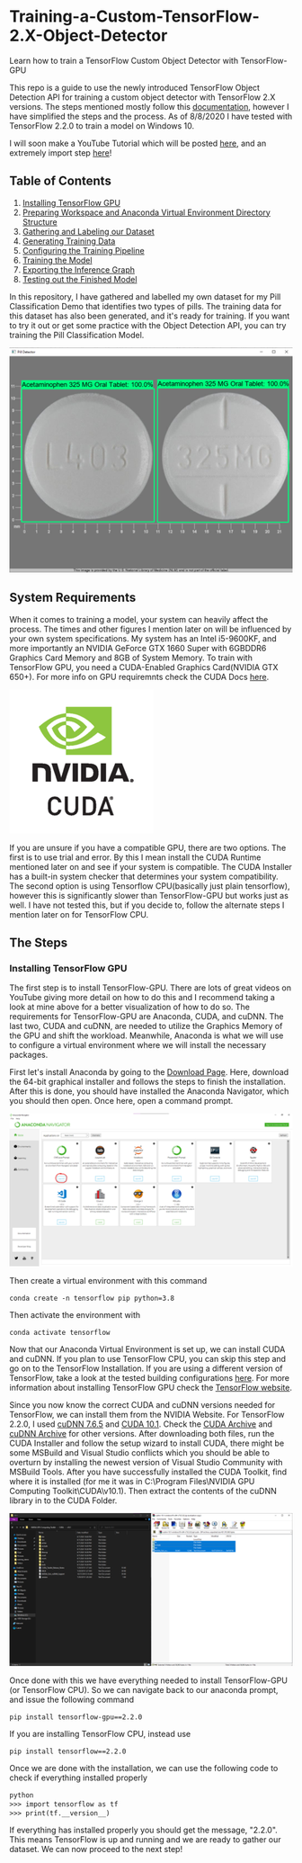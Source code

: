 # Training-a-Custom-TensorFlow-2.X-Object-Detector
Learn how to train a TensorFlow Custom Object Detector with TensorFlow-GPU

This repo is a guide to use the newly introduced TensorFlow Object Detection API for training a custom object detector with TensorFlow 2.X versions. The steps mentioned mostly follow this [documentation](https://tensorflow-object-detection-api-tutorial.readthedocs.io/en/latest/training.html#), however I have simplified the steps and the process. As of 8/8/2020 I have tested with TensorFlow 2.2.0 to train a model on Windows 10.

I will soon make a YouTube Tutorial which will be posted [here](), and an extremely import step [here](https://www.youtube.com/channel/UCT9t2Bug62RDUfSBcPt0Bzg?sub_confirmation=1)!

## Table of Contents
1. [Installing TensorFlow GPU]()
2. [Preparing Workspace and Anaconda Virtual Environment Directory Structure]()
3. [Gathering and Labeling our Dataset]()
4. [Generating Training Data]()
5. [Configuring the Training Pipeline]()
6. [Training the Model]()
7. [Exporting the Inference Graph]()
8. [Testing out the Finished Model]()

In this repository, I have gathered and labelled my own dataset for my Pill Classification Demo that identifies two types of pills. The training data for this dataset has also been generated, and it's ready for training. If you want to try it out or get some practice with the Object Detection API, you can try training the Pill Classification Model.

<p align="center">
  <img src="doc/pills.png">
</p>

## System Requirements
When it comes to training a model, your system can heavily affect the process. The times and other figures I mention later on will be influenced by your own system specifications. My system has an Intel i5-9600KF, and more importantly an NVIDIA GeForce GTX 1660 Super with 6GBDDR6 Graphics Card Memory and 8GB of System Memory. To train with TensorFlow GPU, you need a CUDA-Enabled Graphics Card(NVIDIA GTX 650+). For more info on GPU requiremnts check the CUDA Docs [here](https://developer.nvidia.com/cuda-gpus).
<p align="left">
  <img src="doc/cuda.png">
</p>
If you are unsure if you have a compatible GPU, there are two options. The first is to use trial and error. By this I mean install the CUDA Runtime mentioned later on and see if your system is compatible. The CUDA Installer has a built-in system checker that determines your system compatibility. The second option is using Tensorflow CPU(basically just plain tensorflow), however this is significantly slower than TensorFlow-GPU but works just as well. I have not tested this, but if you decide to, follow the alternate steps I mention later on for TensorFlow CPU.

## The Steps
### Installing TensorFlow GPU
The first step is to install TensorFlow-GPU. There are lots of great videos on YouTube giving more detail on how to do this and I recommend taking a look at mine above for a better visualization of how to do so. The requirements for TensorFlow-GPU are Anaconda, CUDA, and cuDNN. The last two, CUDA and cuDNN, are needed to utilize the Graphics Memory of the GPU and shift the workload. Meanwhile, Anaconda is what we will use to configure a virtual environment where we will install the necessary packages.

First let's install Anaconda by going to the [Download Page](https://www.anaconda.com/products/individual). Here, download the 64-bit graphical installer and follows the steps to finish the installation. After this is done, you should have installed the Anaconda Navigator, which you should then open. Once here, open a command prompt.
<p align="left">
  <img src="doc/anaconda.png">
</p>
Then create a virtual environment with this command

```
conda create -n tensorflow pip python=3.8
```

Then activate the environment with

```
conda activate tensorflow
```
Now that our Anaconda Virtual Environment is set up, we can install CUDA and cuDNN. If you plan to use TensorFlow CPU, you can skip this step and go on to the TensorFlow Installation. If you are using a different version of TensorFlow, take a look at the tested building configurations [here](https://www.tensorflow.org/install/source#tested_build_configurations). For more information about installing TensorFlow GPU check the [TensorFlow website](https://www.tensorflow.org/install/gpu).

Since you now know the correct CUDA and cuDNN versions needed for TensorFlow, we can install them from the NVIDIA Website. For TensorFlow 2.2.0, I used [cuDNN 7.6.5](https://developer.nvidia.com/compute/machine-learning/cudnn/secure/7.6.5.32/Production/10.1_20191031/cudnn-10.1-windows10-x64-v7.6.5.32.zip) and [CUDA 10.1](https://developer.nvidia.com/cuda-10.1-download-archive-base). Check the [CUDA Archive](https://developer.nvidia.com/cuda-toolkit-archive) and [cuDNN Archive](https://developer.nvidia.com/rdp/cudnn-archive) for other versions. After downloading both files, run the CUDA Installer and follow the setup wizard to install CUDA, there might be some MSBuild and Visual Studio conflicts which you should be able to overturn by installing the newest version of Visual Studio Community with MSBuild Tools. After you have successfully installed the CUDA Toolkit, find where it is installed (for me it was in C:\Program Files\NVIDIA GPU Computing Toolkit\CUDA\v10.1). Then extract the contents of the cuDNN library in to the CUDA Folder.
<p align="left">
  <img src="doc/cudnn.png">
</p>
Once done with this we have everything needed to install TensorFlow-GPU (or TensorFlow CPU). So we can navigate back to our anaconda prompt, and issue the following command

```
pip install tensorflow-gpu==2.2.0
```

If you are installing TensorFlow CPU, instead use

```
pip install tensorflow==2.2.0
```

Once we are done with the installation, we can use the following code to check if everything installed properly
```
python
>>> import tensorflow as tf
>>> print(tf.__version__)
```
If everything has installed properly you should get the message, "2.2.0". This means TensorFlow is up and running and we are ready to gather our dataset. We can now proceed to the next step!
